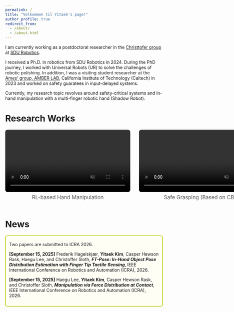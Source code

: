 ```yaml
---
permalink: /
title: "Velkommen til Yitaek's page!"
author_profile: true
redirect_from: 
  - /about/
  - /about.html
---
```


I am currently working as a postdoctoral researcher in the [Christtofer group](https://portal.findresearcher.sdu.dk/en/persons/chsl) at [SDU Robotics](https://www.sdu.dk/en/forskning/sdurobotics). 

I received a Ph.D. in robotics from SDU Robotics in 2024. During the PhD journey, I worked with Universal Robots (UR) to solve the challenges of robotic polishing. In addition, I was a visiting student researcher at the [Ames' group, AMBER LAB](http://www.bipedalrobotics.com/), California Institute of Technology (Caltech) in 2023 and worked on safety guaratees in input-delayed systems. 

Currently, my research topic revolves around safety-critical systems and in-hand manipulation with a multi-finger robotic hand (Shadow Robot).


Research Works
======

<div style="display: grid; grid-template-columns: repeat(3, 400px); gap: 2em; margin-top: 1em; width: max-content; font-family: inherit;">
  <figure style="margin:0; display:flex; flex-direction:column; align-items:center; text-align:center;">
    <video autoplay muted loop playsinline controls style="width:100%; border-radius:8px;">
      <source src="/assets/videos/opening_the_lid.mp4" type="video/mp4">
    </video>
    <figcaption style="margin-top:0.4em; font-size:1.2em; color:#555;">
      RL-based Hand Manipulation
    </figcaption>
  </figure>

  <figure style="margin:0; display:flex; flex-direction:column; align-items:center; text-align:center; font-family: inherit;">
    <video autoplay muted loop playsinline controls style="width:100%; border-radius:8px;">
      <source src="/assets/videos/safety_grasping.mp4" type="video/mp4">
    </video>
    <figcaption style="margin-top:0.4em; font-size:1.2em; color:#555;">
      Safe Grasping (Based on CBF)
    </figcaption>
  </figure>

  <figure style="margin:0; display:flex; flex-direction:column; align-items:center; text-align:center; font-family: inherit;">
    <video autoplay muted loop playsinline controls style="width:100%; border-radius:8px;">
      <source src="/assets/videos/iros2024_quality_garauntees.mp4" type="video/mp4">
    </video>
    <figcaption style="margin-top:0.4em; font-size:1.2em; color:#555;">
      Qaulity Garrantees for Robotic Polishing  <br> (Based on CBF)
    </figcaption>
  </figure>
</div>

News
======

<div style="border: 2px solid #b8cc00ff; background-color: #fffef5ff; padding:0.75em; margin:0.5em 0; border-radius:6px;">

  <div style="margin-top:0.6em;">
    Two papers are submitted to ICRA 2026.
  </div>

  <p style="margin-bottom:0.6em;"></p>

<strong>[September 15, 2025]</strong>  Frederik Hagelskjær, <strong>Yitaek Kim</strong>, Casper Hewson Rask, Haegu Lee, and Christoffer Sloth, <strong><em>FT-Pose: In-Hand Object Pose Distribution Estimation with Finger Tip Tactile Sensing</em></strong>, IEEE International Conference on Robotics and Automation (ICRA), 2026.

 <p style="margin-bottom:0.6em;"></p>

<strong>[September 15, 2025]</strong>  Haegu Lee, <strong>Yitaek Kim</strong>, Casper Hewson Rask, and Christoffer Sloth, <strong><em>Manipulation via Force Distribution at Contact</em></strong>, IEEE International Conference on Robotics and Automation (ICRA), 2026.
</div>

<div style="margin-top:0.6em;">


<!-- <div style="border: 2px solid #fdfdfdff; background-color: #fffef5ff; padding:0.75em; margin:0.5em 0; border-radius:6px;">

  <strong style="color:#CC0000;">[June 24, 2025]</strong> I am honored to give a presentation titled, <em>"Safety-Ensured Modern Applications under Model Uncertainty"</em> in the workshop, <em>"Safe Control and Learning in Autonomous Systems"</em>, <a href="https://ecc25.csiefoundation.am/">Link</a>.
  
  <div style="margin-top:0.6em;">
    Three papers are accepted and presented in ECC 2025!
  </div>

  <p style="margin-bottom:1em;"></p>
  
  <p><strong>[June 25, 2025]</strong> "Robust Adaptive Safe Robotic Grasping with Tactile Sensing" by Yitaek Kim, Jeeseop Kim, Albert Hao Li, Aaron Ames, Christoffer Sloth, <a href="https://arxiv.org/pdf/2411.07833">arXiv</a></p>

  <p><strong>[June 25, 2025]</strong> "Minimizing Conservatism in Safety-Critical Control for Input-Delayed Systems Via Adaptive Delay Estimation" by Yitaek Kim, Ersin Das, Jeeseop Kim, Aaron Ames, Joel W. Burdick, Christoffer Sloth, <a href="https://arxiv.org/pdf/2411.17277">arXiv</a></p>

  <p><strong>[June 25, 2025]</strong> "Robust Adaptive Time-Varying Control Barrier Function with Application to Robotic Surface Treatment" by Yitaek Kim, Christoffer Sloth, <a href="https://arxiv.org/pdf/2506.14249">arXiv</a></p>

  <div style="margin-top:0.6em;">
    Our paper is accepted in IROS 2025!
  </div>

  <p style="margin-bottom:1em;"></p>
  
  <p><strong>[June 16, 2025]</strong> "  Trajectory Optimization for In-Hand Manipulation with Tactile Force Control" by Haegu Lee*, Yitaek Kim, Victor Melbye Staven, Christoffer, <a href="https://arxiv.org/pdf/2503.08222">arXiv</a></p>

</div> -->
